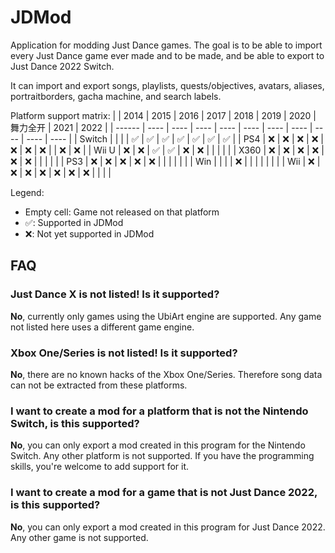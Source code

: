 # JDMod
Application for modding Just Dance games.
The goal is to be able to import every Just Dance game ever made and to be made, and be able to export to Just Dance 2022 Switch.

It can import and export songs, playlists, quests/objectives, avatars, aliases, portraitborders, gacha machine, and search labels.

Platform support matrix:
|        | 2014 | 2015 | 2016 | 2017 | 2018 | 2019 | 2020 | 舞力全开 | 2021 | 2022 |
| ------ | ---- | ---- | ---- | ---- | ---- | ---- | ---- | ---- | ---- | ---- |
| Switch |      |      |      |  ✅   |  ✅   |  ✅   |  ✅   |  ✅   |  ✅   |  ✅   |
| PS4    |  ❌   |  ❌   |  ❌   |  ❌   |  ❌   |  ❌   |  ❌   |      |  ❌   |  ❌   |
| Wii U  |  ❌   |  ❌   |  ✅   |  ✅   |  ❌   |  ❌   |      |      |      |      |
| X360   |  ❌   |  ❌   |  ❌   |  ❌   |  ❌   |  ❌   |      |      |      |      |
| PS3    |  ❌   |  ❌   |  ❌   |  ❌   |  ❌   |      |      |      |      |      |
| Win    |      |      |      |  ❌   |      |      |      |      |      |      |
| Wii    |  ❌   |  ❌   |  ❌   |  ❌   |  ❌   |  ❌   |  ❌   |      |      |      |

Legend:
- Empty cell: Game not released on that platform
- ✅: Supported in JDMod
- ❌: Not yet supported in JDMod

## FAQ

### Just Dance X is not listed! Is it supported?
**No**, currently only games using the UbiArt engine are supported. Any game not listed here uses a different game engine.

### Xbox One/Series is not listed! Is it supported?
**No**, there are no known hacks of the Xbox One/Series. Therefore song data can not be extracted from these platforms.

### I want to create a mod for a platform that is not the Nintendo Switch, is this supported?
**No**, you can only export a mod created in this program for the Nintendo Switch. Any other platform is not supported.
If you have the programming skills, you're welcome to add support for it.

### I want to create a mod for a game that is not Just Dance 2022, is this supported?
**No**, you can only export a mod created in this program for Just Dance 2022. Any other game is not supported.
